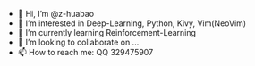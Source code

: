- 👋 Hi, I’m @z-huabao
- 👀 I’m interested in Deep-Learning, Python, Kivy, Vim(NeoVim)
- 🌱 I’m currently learning Reinforcement-Learning
- 💞️ I’m looking to collaborate on ...
- 📫 How to reach me: QQ 329475907

<!---
z-huabao/z-huabao is a ✨ special ✨ repository because its `README.md` (this file) appears on your GitHub profile.
You can click the Preview link to take a look at your changes.
--->
